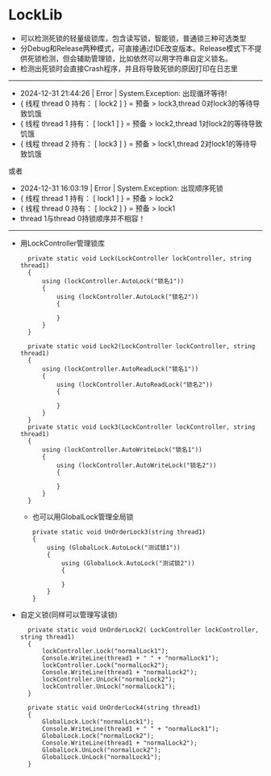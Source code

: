 # LockLib
- 可以检测死锁的轻量级锁库，包含读写锁，智能锁，普通锁三种可选类型
- 分Debug和Release两种模式，可直接通过IDE改变版本。Release模式下不提供死锁检测，但会辅助管理锁，比如依然可以用字符串自定义锁名。
- 检测出死锁时会直接Crash程序，并且将导致死锁的原因打印在日志里

***
- 2024-12-31 21:44:26 | Error | System.Exception:  出现循环等待!
- { 线程 thread 0 持有： [ lock2 ] }  = 预备 > lock3,thread 0对lock3的等待导致饥饿
- { 线程 thread 1 持有： [ lock1 ] }  = 预备 > lock2,thread 1对lock2的等待导致饥饿
- { 线程 thread 2 持有： [ lock3 ] }  = 预备 > lock1,thread 2对lock1的等待导致饥饿

或者

- 2024-12-31 16:03:19 | Error | System.Exception: 出现顺序死锁
- { 线程 thread 1 持有： [ lock1 ] }  = 预备 > lock2
- { 线程 thread 0 持有： [ lock2 ] }  = 预备 > lock1
- thread 1与thread 0持锁顺序并不相容！

***

- 用LockController管理锁库

        private static void Lock(LockController lockController, string thread1)
        {
            using (lockController.AutoLock("锁名1"))
            {
                using (lockController.AutoLock("锁名2"))
                {
                
                }
            }
        }

        private static void Lock2(LockController lockController, string thread1)
        {
            using (lockController.AutoReadLock("锁名1"))
            {
                using (lockController.AutoReadLock("锁名2"))
                {
                
                }
            }
        }
        private static void Lock3(LockController lockController, string thread1)
        {
            using (lockController.AutoWriteLock("锁名1"))
            {
                using (lockController.AutoWriteLock("锁名2"))
                {
                
                }
            }
        }

  - 也可以用GlobalLock管理全局锁
    
        private static void UnOrderLock3(string thread1)
        {
            using (GlobalLock.AutoLock("测试锁1"))
            {
                using (GlobalLock.AutoLock("测试锁2"))
                {
                    
                }
            }
        }

- 自定义锁(同样可以管理写读锁)

        private static void UnOrderLock2( LockController lockController, string thread1)
        {
            lockController.Lock("normalLock1");
            Console.WriteLine(thread1 + " " + "normalLock1");
            lockController.Lock("normalLock2");
            Console.WriteLine(thread1 + "normalLock2");
            lockController.UnLock("normalLock2");
            lockController.UnLock("normalLock1");
        }

        private static void UnOrderLock4(string thread1)
        {
            GlobalLock.Lock("normalLock1");
            Console.WriteLine(thread1 + " " + "normalLock1");
            GlobalLock.Lock("normalLock2");
            Console.WriteLine(thread1 + "normalLock2");
            GlobalLock.UnLock("normalLock2");
            GlobalLock.UnLock("normalLock1");
        }
  
